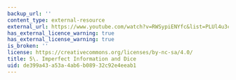 ```yaml
---
backup_url: ''
content_type: external-resource
external_url: https://www.youtube.com/watch?v=RWSypiENYfc&list=PLUl4u3cNGP63YWzCDORR965yCmHiCKF9Z&index=8
has_external_licence_warning: true
has_external_license_warning: true
is_broken: ''
license: https://creativecommons.org/licenses/by-nc-sa/4.0/
title: 5\. Imperfect Information and Dice
uid: de399a43-a53a-4ab6-b089-32c92e4eeab1
---
```

